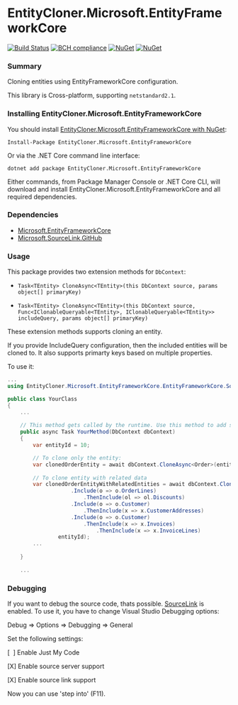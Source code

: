 
EntityCloner.Microsoft.EntityFrameworkCore
=========================================
[![Build Status](https://ci.appveyor.com/api/projects/status/github/HenkKin/EntityCloner.Microsoft.EntityFrameworkCore?branch=master&svg=true)](https://ci.appveyor.com/project/HenkKin/EntityCloner.Microsoft.EntityFrameworkCore) 
[![BCH compliance](https://bettercodehub.com/edge/badge/HenkKin/EntityCloner.Microsoft.EntityFrameworkCore?branch=master)](https://bettercodehub.com/)
[![NuGet](https://img.shields.io/nuget/dt/EntityCloner.Microsoft.EntityFrameworkCore.svg)](https://www.nuget.org/packages/EntityCloner.Microsoft.EntityFrameworkCore) 
[![NuGet](https://img.shields.io/nuget/vpre/EntityCloner.Microsoft.EntityFrameworkCore.svg)](https://www.nuget.org/packages/EntityCloner.Microsoft.EntityFrameworkCore)


### Summary

Cloning entities using EntityFrameworkCore configuration.

This library is Cross-platform, supporting `netstandard2.1`.


### Installing EntityCloner.Microsoft.EntityFrameworkCore

You should install [EntityCloner.Microsoft.EntityFrameworkCore with NuGet](https://www.nuget.org/packages/EntityCloner.Microsoft.EntityFrameworkCore):

    Install-Package EntityCloner.Microsoft.EntityFrameworkCore

Or via the .NET Core command line interface:

    dotnet add package EntityCloner.Microsoft.EntityFrameworkCore

Either commands, from Package Manager Console or .NET Core CLI, will download and install EntityCloner.Microsoft.EntityFrameworkCore and all required dependencies.

### Dependencies

- [Microsoft.EntityFrameworkCore](https://www.nuget.org/packages/Microsoft.EntityFrameworkCore/)
- [Microsoft.SourceLink.GitHub](https://www.nuget.org/packages/Microsoft.SourceLink.GitHub/)

### Usage

This package provides two extension methods for `DbContext`:

- `Task<TEntity> CloneAsync<TEntity>(this DbContext source, params object[] primaryKey)`

- `Task<TEntity> CloneAsync<TEntity>(this DbContext source, Func<IClonableQueryable<TEntity>, IClonableQueryable<TEntity>> includeQuery, params object[] primaryKey)`

These extension methods supports cloning an entity.

If you provide IncludeQuery configuration, then the included entities will be cloned to. It also supports primarty keys based on multiple properties.

To use it:

```csharp
...
using EntityCloner.Microsoft.EntityFrameworkCore.EntityFrameworkCore.SqlServer;

public class YourClass
{
    ...
    
    // This method gets called by the runtime. Use this method to add services to the container.
    public async Task YourMethod(DbContext dbContext)
    {
		var entityId = 10;

		// To clone only the entity:
		var clonedOrderEntity = await dbContext.CloneAsync<Order>(entityId);
           
		// To clone entity with related data
        var clonedOrderEntityWithRelatedEntities = await dbContext.CloneAsync<TestEntity>(includeQuery => includeQuery
                    .Include(o => o.OrderLines)
						.ThenInclude(ol => ol.Discounts)
                    .Include(o => o.Customer)
						.ThenInclude(x => x.CustomerAddresses)
                    .Include(o => o.Customer)
						.ThenInclude(x => x.Invoices) 
                            .ThenInclude(x => x.InvoiceLines) 
				entityId);
		...
		
    }
    
    ...
```

### Debugging

If you want to debug the source code, thats possible. [SourceLink](https://github.com/dotnet/sourcelink) is enabled. To use it, you  have to change Visual Studio Debugging options:

Debug => Options => Debugging => General

Set the following settings:

[&nbsp;&nbsp;] Enable Just My Code

[X] Enable source server support

[X] Enable source link support


Now you can use 'step into' (F11).

